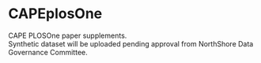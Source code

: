 # CAPEplosOne
CAPE PLOSOne paper supplements.\
Synthetic dataset will be uploaded pending approval from NorthShore Data Governance Committee. 
